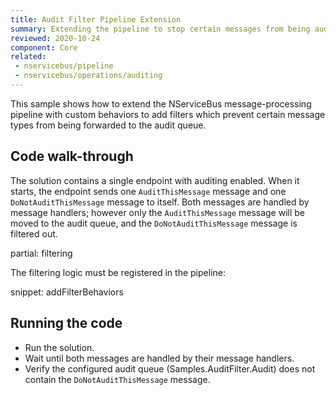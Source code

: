 ```yaml
---
title: Audit Filter Pipeline Extension
summary: Extending the pipeline to stop certain messages from being audited
reviewed: 2020-10-24
component: Core
related:
 - nservicebus/pipeline
 - nservicebus/operations/auditing
---
```



This sample shows how to extend the NServiceBus message-processing pipeline with custom behaviors to add filters which prevent certain message types from being forwarded to the audit queue.


## Code walk-through

The solution contains a single endpoint with auditing enabled. When it starts, the endpoint sends one `AuditThisMessage` message and one `DoNotAuditThisMessage` message to itself. Both messages are handled by message handlers; however only the `AuditThisMessage` message will be moved to the audit queue, and the `DoNotAuditThisMessage` message is filtered out.

partial: filtering

The filtering logic must be registered in the pipeline:

snippet: addFilterBehaviors


## Running the code

 * Run the solution.
 * Wait until both messages are handled by their message handlers.
 * Verify the configured audit queue (Samples.AuditFilter.Audit) does not contain the `DoNotAuditThisMessage` message.